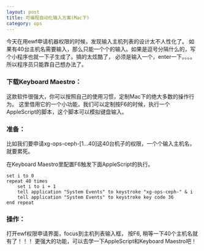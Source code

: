 ```yaml
---
layout: post
title: 可编程自动化输入方案(Mac下)
category: ops 
---
```


今天在用ewf申请机器权限的时候，发现输入主机列表的设计太不人性化了。
如果有40台主机名需要输入，那么只能一个个的输入。如果是逗号分隔什么的，写个小程序也就一下子生成了。搞的太炫酷了， 必须是输入一个，enter一下。。。。
所以程序员只能靠自己想办法了。

### 下载Keyboard Maestro：
这款软件很强大，你可以按照自己的使用习惯，定制Mac下的绝大多数的操作行为。
这里借用它的一个小功能，我们可以定制按F6的时候，执行一个AppleScript的脚本，这个脚本可以模拟键盘输入。

### 准备：
比如我们要申请xg-ops-ceph-[1...40]这40台机子的权限，一个个输入主机名，就要累死。

在Keyboard Maestro里配置F6触发下面AppleScript的执行。
```
set i to 0
repeat 40 times
    set i to i + 1
    tell application "System Events" to keystroke "xg-ops-ceph-" & i
    tell application "System Events" to keystroke key code 36
end repeat
```

### 操作：
打开ewf权限申请界面，focus到主机列表输入框， 按F6, 稍等一下40个主机名就有了！！！
更强大的功能，可以去学一下AppleScript和Keyboard Maestro吧！

